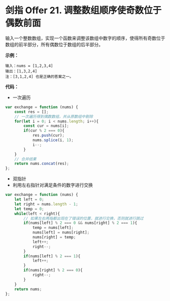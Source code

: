 # 剑指 Offer 21. 调整数组顺序使奇数位于偶数前面

输入一个整数数组，实现一个函数来调整该数组中数字的顺序，使得所有奇数位于数组的前半部分，所有偶数位于数组的后半部分。

**示例：**

```
输入：nums = [1,2,3,4]
输出：[1,3,2,4] 
注：[3,1,2,4] 也是正确的答案之一。
```

**代码：**

* 一次遍历

```js
var exchange = function (nums) {
    const res = [];
    // 一次遍历得到偶数数组，并从原数组中剔除
    for(let i = 0; i < nums.length; i++){
        const cur = nums[i];
        if(cur % 2 === 0){
            res.push(cur);
            nums.splice(i, 1);
            i--;
        }
    }
    // 合并结果
    return nums.concat(res);
};
```

* 双指针
* 利用左右指针对满足条件的数字进行交换

```js
var exchange = function (nums) {
    let left = 0;
    let right = nums.length - 1;
    let temp = 0;
    while(left < right){
        // 如果左右两指都出现在了错误的位置，就进行交换，否则就进行跳过
        if(nums[left] % 2 === 0 && nums[right] % 2 === 1){
            temp = nums[left];
            nums[left] = nums[right];
            nums[right] = temp;
            left++;
            right--;
        }
        if(nums[left] % 2 === 1){
            left++;
        }
        if(nums[right] % 2 === 0){
            right--;
        }
    }
    return nums;
};
```